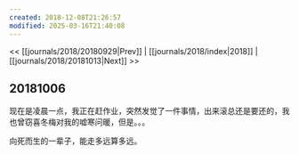 ```yaml
---
created: 2018-12-08T21:26:57
modified: 2025-03-16T21:40:08
---
```


<< [[journals/2018/20180929|Prev]] | [[journals/2018/index|2018]] | [[journals/2018/20181013|Next]] >>

## 20181006

现在是凌晨一点，我正在赶作业，突然发觉了一件事情，出来滚总还是要还的，我也曾窃喜冬梅对我的嘘寒问暖，但是。。。

向死而生的一辈子，能走多远算多远。
